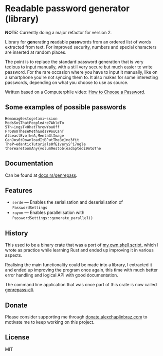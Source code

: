 # Readable password generator (library)

**NOTE:** Currently doing a major refactor for version 2.

Library for **gen**erating **re**adable **pass**words from an ordered list of words extracted from text.
For improved security, numbers and special characters are inserted at random places.

The point is to replace the standard password generation that is very tedious to input manually,
with a still very secure but much easier to write password.
For the rare occasion where you have to input it manually, like on a smartphone you're not syncing them to.
It also makes for some interesting passwords, depending on what you choose to use as source.

Written based on a Computerphile video: [How to Choose a Password](https://youtu.be/3NjQ9b3pgIg).

## Some examples of possible passwords

```
Hemanag6estogetami~ssion
ModsSo$ThatPeopleAre7AbleTo
5Th~ingsT<0hatThrowYouOff
Fr68omTheseMeth&odsY#ouCanT
AtLeastEvo]keA,Menta3lImage
CanJus6tDownloadItB^utTheBe]ne3fit
TheP~edanticTutorialsOfE1veryS^i7ngle
therearetoomAny{volum9estob(eadaptedi9ntoThe
```

## Documentation

Can be found at [docs.rs/genrepass](https://docs.rs/genrepass).

## Features

- `serde` — Enables the serialisation and deserialisation of `PasswordSettings`
- `rayon` — Enables parallelisation with `PasswordSettings::generate_parallel()`

## History

This used to be a binary crate that was a port of
[my own shell script](https://github.com/AlexChaplinBraz/shell-scripts/tree/master/genrepass),
which I wrote as practice while learning Rust and ended up improving it in various aspects.

Realising the main functionality could be made into a library,
I extracted it and ended up improving the program once again,
this time with much better error handling and logical API with good documentation.

The command line application that was once part of this crate is now called
[genrepass-cli](https://github.com/AlexChaplinBraz/genrepass-cli).

## Donate

Please consider supporting me through [donate.alexchaplinbraz.com](https://donate.alexchaplinbraz.com/?project=2)
to motivate me to keep working on this project.

## License

MIT
